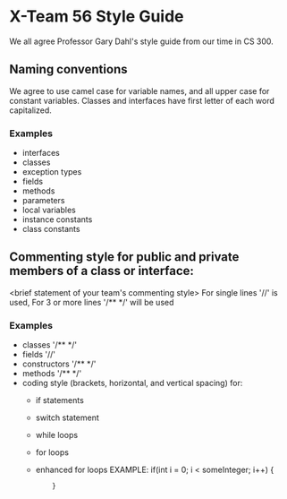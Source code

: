 # X-Team 56 Style Guide

We all agree Professor Gary Dahl's style guide from our time in CS 300.

## Naming conventions

We agree to use camel case for variable names, and all upper case for constant variables. 
Classes and interfaces have first letter of each word capitalized.

### Examples
* interfaces
* classes
* exception types
* fields
* methods
* parameters
* local variables
* instance constants
* class constants

## Commenting style for public and private members of a class or interface:

<brief statement of your team's commenting style>
For single lines '//' is used, For 3 or more lines '/** */' will be used

### Examples

* classes '/** */'
* fields '//'
* constructors '/** */'
* methods '/** */'
* coding style (brackets, horizontal, and vertical spacing) for:
  * if statements
  * switch statement
  * while loops
  * for loops
  * enhanced for loops
  EXAMPLE: if(int i = 0; i < someInteger; i++) {
    
            }
